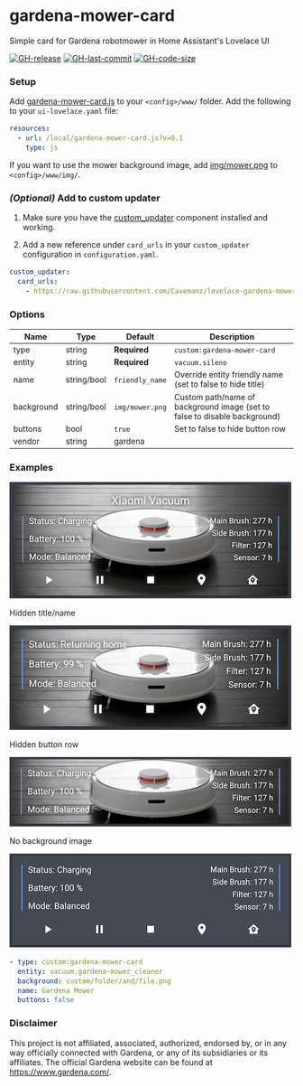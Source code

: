 # gardena-mower-card

Simple card for Gardena robotmower in Home Assistant's Lovelace UI

[![GH-release](https://img.shields.io/badge/version-0.1-red.svg?style=flat-square)](https://raw.githubusercontent.com/benct/lovelace-xiaomi-vacuum-card/master/xiaomi-vacuum-card.js)
[![GH-last-commit](https://img.shields.io/github/last-commit/benct/lovelace-xiaomi-vacuum-card.svg?style=flat-square)](https://github.com/benct/lovelace-xiaomi-vacuum-card/commits/master)
[![GH-code-size](https://img.shields.io/github/languages/code-size/benct/lovelace-xiaomi-vacuum-card.svg?style=flat-square)](https://github.com/benct/lovelace-xiaomi-vacuum-card)

### Setup

Add [gardena-mower-card.js](https://raw.githubusercontent.com/Cavemanz/lovelace-gardena-mower-card/master/gardena-mower-card.js) to your `<config>/www/` folder. Add the following to your `ui-lovelace.yaml` file:

```yaml
resources:
  - url: /local/gardena-mower-card.js?v=0.1
    type: js
```
If you want to use the mower background image, add [img/mower.png](https://raw.githubusercontent.com/Cavemanz/lovelace-gardena-mower-card/master/img/mower.png) to `<config>/www/img/`.

### *(Optional)* Add to custom updater

1. Make sure you have the [custom_updater](https://github.com/custom-components/custom_updater) component installed and working.

2. Add a new reference under `card_urls` in your `custom_updater` configuration in `configuration.yaml`.

```yaml
custom_updater:
  card_urls:
    - https://raw.githubusercontent.com/Cavemanz/lovelace-gardena-mower-card/master/tracker.json
```

### Options

| Name | Type | Default | Description
| ---- | ---- | ------- | -----------
| type | string | **Required** | `custom:gardena-mower-card`
| entity | string | **Required** | `vacuum.sileno`
| name | string/bool | `friendly_name` | Override entity friendly name (set to false to hide title)
| background | string/bool | `img/mower.png` | Custom path/name of background image (set to false to disable background)
| buttons | bool | `true` | Set to false to hide button row
| vendor | string | gardena | 

### Examples

![gardena-mower-card](https://raw.githubusercontent.com/Cavemanz/lovelace-gardena-mower-card/master/examples/default.png)

Hidden title/name

![gardena-mower-card-no-title](https://raw.githubusercontent.com/Cavemanz/lovelace-gardena-mower-card/master/examples/no-title.png)

Hidden button row

![gardena-mower-card-no-buttons](https://raw.githubusercontent.com/Cavemanz/lovelace-gardena-mower-card/master/examples/no-buttons.png)

No background image

![gardena-mower-card-no-background](https://raw.githubusercontent.com/Cavemanz/lovelace-gardena-mower-card/master/examples/no-background.png)

```yaml
- type: custom:gardena-mower-card
  entity: vacuum.gardena-mower_cleaner
  background: custom/folder/and/file.png
  name: Gardena Mower
  buttons: false
```


### Disclaimer

This project is not affiliated, associated, authorized, endorsed by, or in any way officially connected with Gardena, or any of its subsidiaries or its affiliates. The official Gardena website can be found at https://www.gardena.com/.
